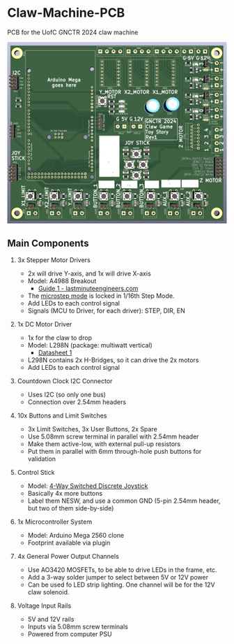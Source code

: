 # Claw-Machine-PCB
PCB for the UofC GNCTR 2024 claw machine

![PCB Render 1](pcb_render_1.png)

## Main Components
1. 3x Stepper Motor Drivers
    * 2x will drive Y-axis, and 1x will drive X-axis
    * Model: A4988 Breakout
        * [Guide 1 - lastminuteengineers.com](https://lastminuteengineers.com/a4988-stepper-motor-driver-arduino-tutorial/)
    * The [microstep mode](https://lastminuteengineers.com/a4988-stepper-motor-driver-arduino-tutorial/#:~:text=power%20supply%20pins.-,Microstep%20Selection%20Pins,-The%20A4988%20driver) is locked in 1/16th Step Mode.
    * Add LEDs to each control signal
    * Signals (MCU to Driver, for each driver): STEP, DIR, EN

2. 1x DC Motor Driver
    * 1x for the claw to drop
    * Model: L298N (package: multiwatt vertical)
        * [Datasheet 1](https://www.sparkfun.com/datasheets/Robotics/L298_H_Bridge.pdf)
    * L298N contains 2x H-Bridges, so it can drive the 2x motors
    * Add LEDs to each control signal

3. Countdown Clock I2C Connector
    * Uses I2C (so only one bus)
    * Connection over 2.54mm headers

4. 10x Buttons and Limit Switches
    * 3x Limit Switches, 3x User Buttons, 2x Spare
    * Use 5.08mm screw terminal in parallel with 2.54mm header
    * Make them active-low, with external pull-up resistors
    * Put them in parallel with 6mm through-hole push buttons for validation

5. Control Stick
    * Model: [4-Way Switched Discrete Joystick](https://www.amazon.ca/Joystick-Classic-Competition-Arcade1up-Replacement/dp/B0BWWW8Z2J/ref=sr_1_15)
    * Basically 4x more buttons
    * Label them NESW, and use a common GND (5-pin 2.54mm header, but two of them side-by-side)

6. 1x Microcontroller System
    * Model: Arduino Mega 2560 clone
    * Footprint available via plugin

7. 4x General Power Output Channels
    * Use AO3420 MOSFETs, to be able to drive LEDs in the frame, etc.
    * Add a 3-way solder jumper to select between 5V or 12V power
    * Can be used fo LED strip lighting. One channel will be for the 12V claw solenoid.

8. Voltage Input Rails
    * 5V and 12V rails
    * Inputs via 5.08mm screw terminals
    * Powered from computer PSU
